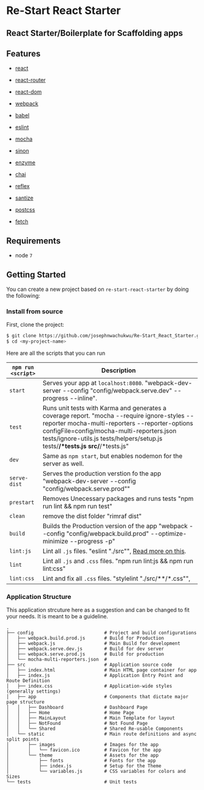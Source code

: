 # Re-Start React Starter
## React Starter/Boilerplate for Scaffolding apps

## Features
* [react](https://github.com/facebook/react)
* [react-router](https://github.com/rackt/react-router)
* [react-dom](http://eslint.org)

* [webpack](https://github.com/webpack/webpack)
* [babel](https://github.com/babel/babel)
* [eslint](http://eslint.org)


* [mocha](http://eslint.org)
* [sinon](http://eslint.org)
* [enzyme](http://eslint.org)
* [chai](http://eslint.org)

* [reflex](http://eslint.org)
* [santize](http://eslint.org)
* [postcss](http://eslint.org)

* [fetch](http://eslint.org)

## Requirements
* node `7`

## Getting Started

You can create a new project based on `re-start-react-starter` by doing the following:

### Install from source

First, clone the project:

```bash
$ git clone https://github.com/josephnwachukwu/Re-Start_React_Starter.git <my-project-name>
$ cd <my-project-name>
```

Here are all the scripts that you can run

|`npm run <script>`|Description|
|------------------|-----------|
|`start`|Serves your app at `localhost:8080`. "webpack-dev-server --config \"config/webpack.serve.dev\" --progress --inline".|
|`test`|Runs unit tests with Karma and generates a coverage report. "mocha --require ignore-styles --reporter mocha-multi-reporters --reporter-options configFile=config/mocha-multi-reporters.json tests/ignore-utils.js tests/helpers/setup.js tests/**/*tests.js src/**/*tests.js"|
|`dev`|Same as `npm start`, but enables nodemon for the server as well.|
|`serve-dist`|Serves the production verstion fo the app "webpack-dev-server --config \"config/webpack.serve.prod\""|
|`prestart`|Removes Unecessary packages and runs tests "npm run lint && npm run test"|
|`clean`|remove the dist folder "rimraf dist"|
|`build`|Builds the Production version of the app "webpack --config \"config/webpack.build.prod\" --optimize-minimize --progress -p"|
|`lint:js`|Lint all `.js` files. "eslint \"./src\"", [Read more on this](http://eslint.org/docs/user-guide/command-line-interface.html#fix). |
|`lint`|Lint all `.js` and `.css` files. "npm run lint:js && npm run lint:css" |
|`lint:css`|Lint and fix all `.css` files. "stylelint \"./src/**/*.css\"", |

### Application Structure

This application strcuture here as a suggestion and can be changed to fit your needs. It is meant to be a guideline.

```
.
├── config                          # Project and build configurations
│   ├── webpack.build.prod.js       # Build for Production
│   ├── webpack.js                  # Main Build for development
│   ├── webpack.serve.dev.js        # Build for dev server
│   ├── webpack.serve.prod.js       # Build for production
│   └── mocha-multi-reporters.json  # 
├── src                             # Application source code
│   ├── index.html                  # Main HTML page container for app
│   ├── index.js                    # Application Entry Point and Route Definition
│   ├── index.css                   # Application-wide styles (generally settings)
│   ├── app                         # Components that dictate major page structure
│   │   ├── Dashboard               # Dashboard Page
│   │   ├── Home                    # Home Page
│   │   ├── MainLayout              # Main Template for layout
│   │   ├── NotFound                # Not Found Page
│   │   └── Shared                  # Shared Re-usable Components
│   └── static                      # Main route definitions and async split points
│       ├── images                  # Images for the app
│       │   └── favicon.ico         # Favicon for the app
│       └── theme                   # Assets for the app
│           ├── fonts               # Fonts for the app
│           ├── index.js            # Setup for the Theme
│           └── variables.js        # CSS variables for colors and Sizes
└── tests                           # Unit tests
```
